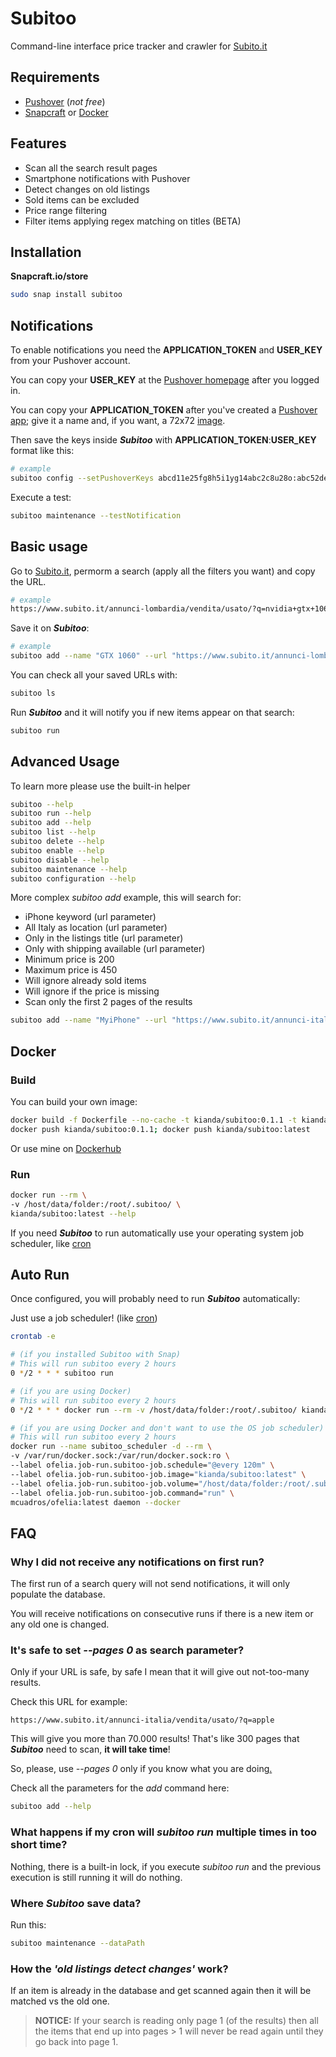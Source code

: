 # Subitoo

Command-line interface price tracker and crawler for [Subito.it](https://www.subito.it)




## Requirements
- [Pushover](https://pushover.net) (*not free*)
- [Snapcraft](https://snapcraft.io/docs/installing-snapd) or [Docker](https://docs.docker.com/get-docker/)


## Features

- Scan all the search result pages
- Smartphone notifications with Pushover
- Detect changes on old listings
- Sold items can be excluded
- Price range filtering
- Filter items applying regex matching on titles (BETA)


## Installation

**Snapcraft.io/store**

```bash
sudo snap install subitoo
```
    
## Notifications

To enable notifications you need the **APPLICATION_TOKEN** and **USER_KEY** from your Pushover account.

You can copy your **USER_KEY** at the [Pushover homepage](https://pushover.net) after you logged in.

You can copy your **APPLICATION_TOKEN** after you've created a [Pushover app](https://pushover.net/apps/build); give it a name and, if you want, a 72x72 [image](https://github.com/Kianda/subitoo/blob/main/extra/images/subitoo_icon_circle.png).

Then save the keys inside ***Subitoo*** with **APPLICATION_TOKEN**:**USER_KEY** format like this:
```bash
# example
subitoo config --setPushoverKeys abcd11e25fg8h5i1yg14abc2c8u28o:abc52de1tx9z315ppq5zzb43a1v6hc
```

Execute a test:
```bash
subitoo maintenance --testNotification
```
## Basic usage
Go to [Subito.it](https://www.subito.it), permorm a search (apply all the filters you want) and copy the URL.

```bash
# example
https://www.subito.it/annunci-lombardia/vendita/usato/?q=nvidia+gtx+1060&qso=true
```
Save it on ***Subitoo***:
```bash
# example
subitoo add --name "GTX 1060" --url "https://www.subito.it/annunci-lombardia/vendita/usato/?q=nvidia+gtx+1060&qso=true"
```
You can check all your saved URLs with:
```bash
subitoo ls
```
Run ***Subitoo*** and it will notify you if new items appear on that search:
```bash
subitoo run
```

## Advanced Usage

To learn more please use the built-in helper
```bash
subitoo --help
subitoo run --help
subitoo add --help
subitoo list --help
subitoo delete --help
subitoo enable --help
subitoo disable --help
subitoo maintenance --help
subitoo configuration --help
```

More complex *subitoo add* example, this will search for:
- iPhone keyword (url parameter)
- All Italy as location (url parameter)
- Only in the listings title (url parameter)
- Only with shipping available (url parameter)
- Minimum price is 200
- Maximum price is 450
- Will ignore already sold items
- Will ignore if the price is missing
- Scan only the first 2 pages of the results

```bash
subitoo add --name "MyiPhone" --url "https://www.subito.it/annunci-italia/vendita/usato/?q=iPhone&qso=true&shp=true" --pages 2 --minPrice 200 --maxPrice 450 --skipNoPrice --skipSold
```

## Docker

### Build
You can build your own image:
```bash
docker build -f Dockerfile --no-cache -t kianda/subitoo:0.1.1 -t kianda/subitoo:latest .
docker push kianda/subitoo:0.1.1; docker push kianda/subitoo:latest
```
Or use mine on [Dockerhub](https://hub.docker.com/r/kianda/subitoo)

### Run
```bash
docker run --rm \
-v /host/data/folder:/root/.subitoo/ \
kianda/subitoo:latest --help
```

If you need ***Subitoo*** to run automatically use your operating system job scheduler, like [cron](https://en.wikipedia.org/wiki/Cron)

## Auto Run

Once configured, you will probably need to run ***Subitoo*** automatically:

Just use a job scheduler! (like [cron](https://en.wikipedia.org/wiki/Cron))
```bash
crontab -e
```
```bash
# (if you installed Subitoo with Snap)
# This will run subitoo every 2 hours
0 */2 * * * subitoo run
```
```bash
# (if you are using Docker)
# This will run subitoo every 2 hours
0 */2 * * * docker run --rm -v /host/data/folder:/root/.subitoo/ kianda/subitoo:latest run
```
```bash
# (if you are using Docker and don't want to use the OS job scheduler)
# This will run subitoo every 2 hours 
docker run --name subitoo_scheduler -d --rm \
-v /var/run/docker.sock:/var/run/docker.sock:ro \
--label ofelia.job-run.subitoo-job.schedule="@every 120m" \
--label ofelia.job-run.subitoo-job.image="kianda/subitoo:latest" \
--label ofelia.job-run.subitoo-job.volume="/host/data/folder:/root/.subitoo/" \
--label ofelia.job-run.subitoo-job.command="run" \
mcuadros/ofelia:latest daemon --docker
```

## FAQ

### Why I did not receive any notifications on first run?

The first run of a search query will not send notifications, it will only populate the database.

You will receive notifications on consecutive runs if there is a new item or any old one is changed.

### It's safe to set *--pages 0* as search parameter?

Only if your URL is safe, by safe I mean that it will give out not-too-many results.

Check this URL for example:
```
https://www.subito.it/annunci-italia/vendita/usato/?q=apple
```
This will give you more than 70.000 results! That's like 300 pages that ***Subitoo*** need to scan, **it will take time**!

So, please, use *--pages 0* only if you know what you are doing[.](https://knowyourmeme.com/memes/you-know-nothing-jon-snow)

Check all the parameters for the *add* command here:
```bash
subitoo add --help
```

### What happens if my cron will *subitoo run* multiple times in too short time?
Nothing, there is a built-in lock, if you execute *subitoo run* and the previous execution is still running it will do nothing.

### Where ***Subitoo*** save data?
Run this:
```bash
subitoo maintenance --dataPath
```

### How the *'old listings detect changes'* work?
If an item is already in the database and get scanned again then it will be matched vs the old one.

> **NOTICE:** If your search is reading only page 1 (of the results) then all the items that end up into pages > 1 will never be read again until they go back into page 1.
